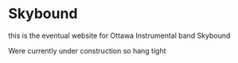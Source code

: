 # Skybound

this is the eventual website for Ottawa Instrumental band Skybound

Were currently under construction so hang tight
